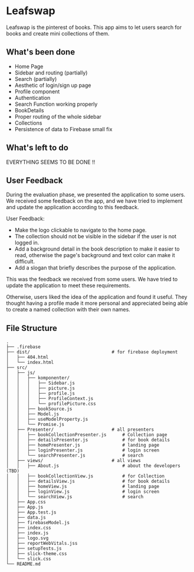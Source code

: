 # Leafswap
Leafswap is the pinterest of books. This app aims to let users search for books and create mini collections of them.

## What's been done
- Home Page
- Sidebar and routing (partially)
- Search (partially)
- Aesthetic of login/sign up page
- Profile component 
- Authentication
- Search Function working properly
- BookDetails
- Proper routing of the whole sidebar
- Collections
- Persistence of data to Firebase small fix


## What's left to do
EVERYTHING SEEMS TO BE DONE !!

## User Feedback
During the evaluation phase, we presented the application to some users. We received some feedback on the app, and we have tried to implement and update the application according to this feedback. 

User Feedback:
- Make the logo clickable to navigate to the home page.
- The collection should not be visible in the sidebar if the user is not logged in.
- Add a background detail in the book description to make it easier to read, otherwise the page's background and text color can make it difficult.
- Add a slogan that briefly describes the purpose of the application.

This was the feedback we received from some users. We have tried to update the application to meet these requirements.

Otherwise, users liked the idea of the application and found it useful. They thought having a profile made it more personal and appreciated being able to create a named collection with their own names. 

## File Structure
```
.
├── .firebase
├── dist/                               # for firebase deployment
│   ├── 404.html
│   └── index.html
├── src/
│   ├── js/
│   │   ├── komponenter/
│   │   │   ├── Sidebar.js
│   │   │   ├── picture.js 
│   │   │   ├── profile.js 
│   │   │   ├── ProfileContext.js 
│   │   │   └── profilePicture.css
│   │   ├── bookSource.js
│   │   ├── Model.js
│   │   ├── useModelProperty.js
│   │   └── Promise.js
│   ├── Presenter/                      # all presenters
│   │   ├── bookCollectionPresenter.js      # Collection page 
│   │   ├── detailsPresenter.js             # for book details 
│   │   ├── homePresenter.js                # landing page
│   │   ├── loginPresenter.js               # login screen 
│   │   └── searchPresenter.js              # search 
│   ├── views/                          # all views
│   │   ├── About.js                        # about the developers (TBD)
│   │   ├── bookCollectionView.js           # for Collection
│   │   ├── detailsView.js                  # for book details 
│   │   ├── homeView.js                     # landing page
│   │   ├── loginView.js                    # login screen 
│   │   └── searchView.js                   # search 
│   ├── App.css
│   ├── App.js
│   ├── App.test.js
│   ├── data.js
│   ├── firebaseModel.js
│   ├── index.css
│   ├── index.js
│   ├── logo.svg
│   ├── reportWebVitals.jss
│   ├── setupTests.js
│   ├── slick-theme.css
│   └── slick.css
└── README.md
```
